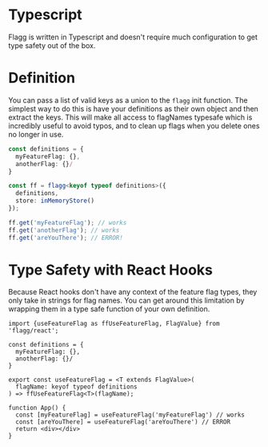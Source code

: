 # Typescript

Flagg is written in Typescript and doesn't require much configuration to get type safety out of the box.

# Definition

You can pass a list of valid keys as a union to the `flagg` init function. The simplest way to do this is have your definitions as their own object and then extract the keys. This will make all access to flagNames typesafe which is incredibly useful to avoid typos, and to clean up flags when you delete ones no longer in use.

```typescript
const definitions = {
  myFeatureFlag: {},
  anotherFlag: {}/
}

const ff = flagg<keyof typeof definitions>({
  definitions,
  store: inMemoryStore()
});

ff.get('myFeatureFlag'); // works
ff.get('anotherFlag'); // works
ff.get('areYouThere'); // ERROR!
```

# Type Safety with React Hooks

Because React hooks don't have any context of the feature flag types, they only take in strings for flag names. You can get around this limitation by wrapping them in a type safe function of your own definition.

```tsx
import {useFeatureFlag as ffUseFeatureFlag, FlagValue} from 'flagg/react';

const definitions = {
  myFeatureFlag: {},
  anotherFlag: {}/
}

export const useFeatureFlag = <T extends FlagValue>(
  flagName: keyof typeof definitions
) => ffUseFeatureFlag<T>(flagName);

function App() {
  const [myFeatureFlag] = useFeatureFlag('myFeatureFlag') // works
  const [areYouThere] = useFeatureFlag('areYouThere') // ERROR
  return <div></div>
}
```


